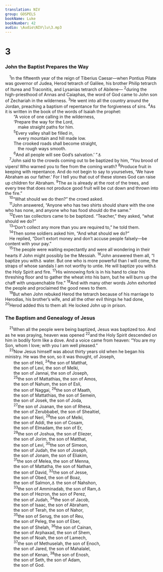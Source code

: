 ```yaml
---
translation: NIV
group: GOSPELS
bookName: Luke 
bookNumber: 42
audio: \Audio\NIV\lu\3.mp3
---
```


<div class="title"><h1>3</h1><h3>John the Baptist Prepares the Way </h3></div>
<span class="verse lu_3_1"> <sup>1</sup>In the fifteenth year of the reign of Tiberius Caesar—when Pontius Pilate was governor of Judea, Herod tetrarch of Galilee, his brother Philip tetrarch of Iturea and Traconitis, and Lysanias tetrarch of Abilene— </span>
<span class="verse lu_3_2"><sup>2</sup>during the high-priesthood of Annas and Caiaphas, the word of God came to John son of Zechariah in the wilderness. </span>
<span class="verse lu_3_3"><sup>3</sup>He went into all the country around the Jordan, preaching a baptism of repentance for the forgiveness of sins. </span>
<span class="verse lu_3_4"><sup>4</sup>As it is written in the book of the words of Isaiah the prophet: <br/>  “A voice of one calling in the wilderness, <br/>  ‘Prepare the way for the Lord, <br/>   make straight paths for him. <br/></span>
<span class="verse lu_3_5">  <sup>5</sup>Every valley shall be filled in, <br/>   every mountain and hill made low. <br/>  The crooked roads shall become straight, <br/>   the rough ways smooth. <br/></span>
<span class="verse lu_3_6">  <sup>6</sup>And all people will see God’s salvation.’ ”<a data-toggle="tooltip" data-placement="bottom" title="Isaiah 40:3-5">⚓</a><br/></span>
<span class="verse lu_3_7"> <sup>7</sup>John said to the crowds coming out to be baptized by him, “You brood of vipers! Who warned you to flee from the coming wrath? </span>
<span class="verse lu_3_8"><sup>8</sup>Produce fruit in keeping with repentance. And do not begin to say to yourselves, ‘We have Abraham as our father.’ For I tell you that out of these stones God can raise up children for Abraham. </span>
<span class="verse lu_3_9"><sup>9</sup>The ax is already at the root of the trees, and every tree that does not produce good fruit will be cut down and thrown into the fire.” <br/></span>
<span class="verse lu_3_10"> <sup>10</sup>“What should we do then?” the crowd asked. <br/></span>
<span class="verse lu_3_11"> <sup>11</sup>John answered, “Anyone who has two shirts should share with the one who has none, and anyone who has food should do the same.” <br/></span>
<span class="verse lu_3_12"> <sup>12</sup>Even tax collectors came to be baptized. “Teacher,” they asked, “what should we do?” <br/></span>
<span class="verse lu_3_13"> <sup>13</sup>“Don’t collect any more than you are required to,” he told them. <br/></span>
<span class="verse lu_3_14"> <sup>14</sup>Then some soldiers asked him, “And what should we do?” <br/> He replied, “Don’t extort money and don’t accuse people falsely—be content with your pay.” <br/></span>
<span class="verse lu_3_15"> <sup>15</sup>The people were waiting expectantly and were all wondering in their hearts if John might possibly be the Messiah. </span>
<span class="verse lu_3_16"><sup>16</sup>John answered them all, “I baptize you with<a data-toggle="tooltip" data-placement="bottom" title="Or in">⚓</a> water. But one who is more powerful than I will come, the straps of whose sandals I am not worthy to untie. He will baptize you with<a data-toggle="tooltip" data-placement="bottom" title="Or in">⚓</a> the Holy Spirit and fire. </span>
<span class="verse lu_3_17"><sup>17</sup>His winnowing fork is in his hand to clear his threshing floor and to gather the wheat into his barn, but he will burn up the chaff with unquenchable fire.” </span>
<span class="verse lu_3_18"><sup>18</sup>And with many other words John exhorted the people and proclaimed the good news to them. <br/></span>
<span class="verse lu_3_19"> <sup>19</sup>But when John rebuked Herod the tetrarch because of his marriage to Herodias, his brother’s wife, and all the other evil things he had done, </span>
<span class="verse lu_3_20"><sup>20</sup>Herod added this to them all: He locked John up in prison. <br/></span>
<div class="title"><h3>The Baptism and Genealogy of Jesus </h3></div>
<span class="verse lu_3_21"> <sup>21</sup>When all the people were being baptized, Jesus was baptized too. And as he was praying, heaven was opened </span>
<span class="verse lu_3_22"><sup>22</sup>and the Holy Spirit descended on him in bodily form like a dove. And a voice came from heaven: “You are my Son, whom I love; with you I am well pleased.” <br/></span>
<span class="verse lu_3_23"> <sup>23</sup>Now Jesus himself was about thirty years old when he began his ministry. He was the son, so it was thought, of Joseph, <br/>  the son of Heli, </span>
<span class="verse lu_3_24"><sup>24</sup>the son of Matthat, <br/>  the son of Levi, the son of Melki, <br/>  the son of Jannai, the son of Joseph, <br/></span>
<span class="verse lu_3_25">  <sup>25</sup>the son of Mattathias, the son of Amos, <br/>  the son of Nahum, the son of Esli, <br/>  the son of Naggai, </span>
<span class="verse lu_3_26"><sup>26</sup>the son of Maath, <br/>  the son of Mattathias, the son of Semein, <br/>  the son of Josek, the son of Joda, <br/></span>
<span class="verse lu_3_27">  <sup>27</sup>the son of Joanan, the son of Rhesa, <br/>  the son of Zerubbabel, the son of Shealtiel, <br/>  the son of Neri, </span>
<span class="verse lu_3_28"><sup>28</sup>the son of Melki, <br/>  the son of Addi, the son of Cosam, <br/>  the son of Elmadam, the son of Er, <br/></span>
<span class="verse lu_3_29">  <sup>29</sup>the son of Joshua, the son of Eliezer, <br/>  the son of Jorim, the son of Matthat, <br/>  the son of Levi, </span>
<span class="verse lu_3_30"><sup>30</sup>the son of Simeon, <br/>  the son of Judah, the son of Joseph, <br/>  the son of Jonam, the son of Eliakim, <br/></span>
<span class="verse lu_3_31">  <sup>31</sup>the son of Melea, the son of Menna, <br/>  the son of Mattatha, the son of Nathan, <br/>  the son of David, </span>
<span class="verse lu_3_32"><sup>32</sup>the son of Jesse, <br/>  the son of Obed, the son of Boaz, <br/>  the son of Salmon,<a data-toggle="tooltip" data-placement="bottom" title="Some early manuscripts Sala">⚓</a> the son of Nahshon, <br/></span>
<span class="verse lu_3_33">  <sup>33</sup>the son of Amminadab, the son of Ram,<a data-toggle="tooltip" data-placement="bottom" title="Some manuscripts Amminadab, the son of Admin, the son of Arni ; other manuscripts vary widely.">⚓</a><br/>  the son of Hezron, the son of Perez, <br/>  the son of Judah, </span>
<span class="verse lu_3_34"><sup>34</sup>the son of Jacob, <br/>  the son of Isaac, the son of Abraham, <br/>  the son of Terah, the son of Nahor, <br/></span>
<span class="verse lu_3_35">  <sup>35</sup>the son of Serug, the son of Reu, <br/>  the son of Peleg, the son of Eber, <br/>  the son of Shelah, </span>
<span class="verse lu_3_36"><sup>36</sup>the son of Cainan, <br/>  the son of Arphaxad, the son of Shem, <br/>  the son of Noah, the son of Lamech, <br/></span>
<span class="verse lu_3_37">  <sup>37</sup>the son of Methuselah, the son of Enoch, <br/>  the son of Jared, the son of Mahalalel, <br/>  the son of Kenan, </span>
<span class="verse lu_3_38"><sup>38</sup>the son of Enosh, <br/>  the son of Seth, the son of Adam, <br/>  the son of God. <br/></span>
